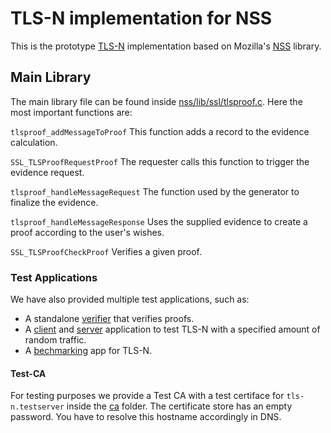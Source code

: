 # TLS-N implementation for NSS 

This is the prototype [TLS-N](https://tls-n.org) implementation based on Mozilla's [NSS](https://developer.mozilla.org/en-US/docs/Mozilla/Projects/NSS) library. 

## Main Library
The main library file can be found inside [nss/lib/ssl/tlsproof.c](nss/lib/ssl/tlsproof.c). Here the most important functions are:

``` tlsproof_addMessageToProof ```
This function adds a record to the evidence calculation.

``` SSL_TLSProofRequestProof ```
The requester calls this function to trigger the evidence request.

``` tlsproof_handleMessageRequest ```
The function used by the generator to finalize the evidence.

``` tlsproof_handleMessageResponse ```
Uses the supplied evidence to create a proof according to the user's wishes.

``` SSL_TLSProofCheckProof ```
Verifies a given proof. 

### Test Applications
We have also provided multiple test applications, such as:
* A standalone [verifier](nss/cmd/verifier) that verifies proofs.
* A [client](nss/cmd/randtrafficClient) and [server](randtrafficServer) application to test TLS-N with a specified amount of random traffic.
* A [bechmarking](nss/cmd/benchmark) app for TLS-N.

#### Test-CA
For testing purposes we provide a Test CA with a test certiface for ```tls-n.testserver``` inside the [ca](ca) folder. The certificate store has an empty password. You have to resolve this hostname accordingly in DNS.
